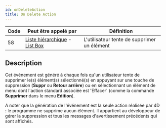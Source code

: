 ```yaml
---
id: onDeleteAction
title: On Delete Action
---
```


| Code | Peut être appelé par                                                                             | Définition                                  |
| ---- | ------------------------------------------------------------------------------------------------ | ------------------------------------------- |
| 58   | [Liste hiérarchique](FormObjects/list_overview.md) - [List Box](FormObjects/listbox_overview.md) | L'utilisateur tente de supprimer un élément |

## Description

Cet événement est généré à chaque fois qu'un utilisateur tente de supprimer le(s) élément(s) sélectionné(s) en appuyant sur une touche de suppression (**Suppr** ou **Retour arrière**) ou en sélectionnant un élément de menu dont l'action standard associée est 'Effacer' (comme la commande **Supprimer** dans le menu **Edition**).

A noter que la génération de l'événement est la seule action réalisée par 4D : le programme ne supprime aucun élément. Il appartient au développeur de gérer la suppression et tous les messages d'avertissement précédents qui sont affichés.
